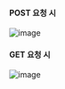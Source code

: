 #### POST 요청 시
![image](https://github.com/jihyeon-1010/backend-practice-tests/assets/119498515/387c89b7-5bb2-4807-b277-dd95124f587f)

#### GET 요청 시
![image](https://github.com/jihyeon-1010/backend-practice-tests/assets/119498515/11ec0b21-bc98-4d66-9080-5851a8de3c63)
